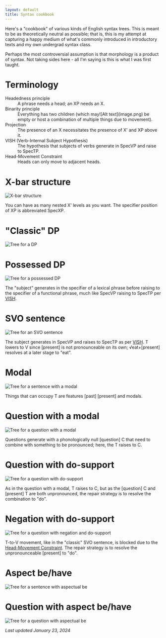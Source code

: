 ```yaml
---
layout: default
title: Syntax cookbook
---
```


Here's a "cookbook" of various kinds of English syntax trees. This is meant to be as theoretically neutral as possible; that is, this is my attempt at capturing a happy medium of what's commonly introduced in introductory texts and my own undergrad syntax class.

Perhaps the most controversial assumption is that morphology is a product of syntax. Not taking sides here - all I'm saying is this is what I was first taught.

# Terminology

<dl>
    <dt>Headedness principle</dt>
    <dd>A phrase needs a head; an XP needs an X.</dd>
    <dt>Binarity principle</dt>
    <dd>Everything has two children (which may![Alt text](image.png) be empty or host a combination of multiple things due to movement).</dd>
    <dt>Projection</dt>
    <dd>The presence of an X necessitates the presence of X' and XP above it.</dd>
    <dt><a name="vish">VISH</a> (Verb-Internal Subject Hypothesis)</dt>
    <dd>The hypothesis that subjects of verbs generate in SpecVP and raise to SpecTP.</dd>
    <dt><a name="hmc">Head-Movement Constraint</a></dt>
    <dd>Heads can only move to adjacent heads.</dd>
</dl>

# X-bar structure

![X-bar structure](/images/trees/xp.png)

You can have as many nested X' levels as you want. The specifier position of XP is abbreviated SpecXP.

# "Classic" DP

![Tree for a DP](/images/trees/dp.png)

# Possessed DP

![Tree for a possessed DP](/images/trees/possessed.png)

The "subject" generates in the specifier of a lexical phrase before raising to the specifier of a functional phrase, much like SpecVP raising to SpecTP per [VISH](#vish).

# SVO sentence

![Tree for an SVO sentence](/images/trees/svo.png)

The subject generates in SpecVP and raises to SpecTP as per [VISH](#vish). T lowers to V since [present] is not pronounceable on its own; √eat+[present] resolves at a later stage to "eat".

# Modal

![Tree for a sentence with a modal](/images/trees/modal.png)

Things that can occupy T are features [past] [present] and modals.

# Question with a modal

![Tree for a question with a modal](/images/trees/question-modal.png)

Questions generate with a phonologically null [question] C that need to combine with something to be pronounced; here, the T raises to C.

# Question with do-support

![Tree for a question with do-support](/images/trees/question-do-support.png)

As in the question with a modal, T raises to C, but as the [question] C and [present] T are both unpronounced, the repair strategy is to resolve the combination to "do".

# Negation with do-support

![Tree for a question with negation and do-support](/images/trees/negation.png)

T-to-V movement, like in the "classic" SVO sentence, is blocked due to the [Head-Movement Constraint](#hmc). The repair strategy is to resolve the unpronounceable [present] to "do".

# Aspect be/have

![Tree for a sentence with aspectual be](/images/trees/aspect-be.png)

# Question with aspect be/have

![Tree for a question with aspectual be](/images/trees/aspect-question-be.png)

*Last updated January 23, 2024*